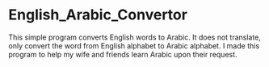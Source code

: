 # English_Arabic_Convertor
This simple program converts English words to Arabic. It does not translate, only convert the word from English alphabet to Arabic alphabet.
I made this program to help my wife and friends learn Arabic upon their request.
